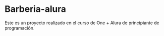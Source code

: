 # Barberia-alura

Este es un proyecto realizado en el curso de One + Alura de principiante de programación.
